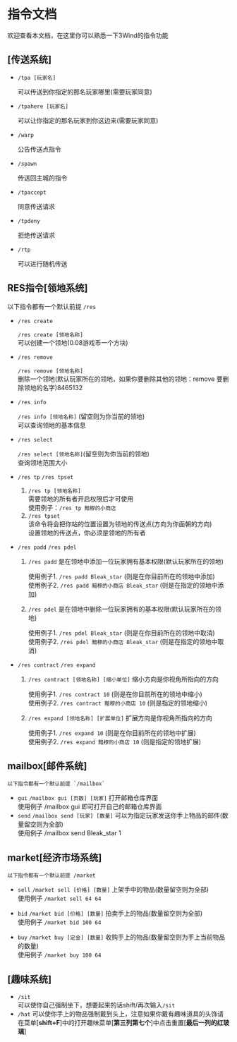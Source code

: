 # 指令文档

欢迎查看本文档，在这里你可以熟悉一下3Wind的指令功能

## [传送系统]

- `/tpa [玩家名]` 

    可以传送到你指定的那名玩家哪里(需要玩家同意)

- `/tpahere [玩家名]` 

    可以让你指定的那名玩家到你这边来(需要玩家同意)

- `/warp`

    公告传送点指令

- `/spawn`

    传送回主城的指令

- `/tpaccept` 

    同意传送请求

- `/tpdeny` 

    拒绝传送请求

- `/rtp`

    可以进行随机传送

## RES指令[领地系统]

以下指令都有一个默认前提 `/res`

- `/res create`

    `/res create [领地名称]`  
    可以创建一个领地(0.08游戏币一个方块)

- `/res remove`

    `/res remove [领地名称]`  
    删除一个领地(默认玩家所在的领地，如果你要删除其他的领地：remove 要删除领地的名字)8465132

- `/res info`

    `/res info [领地名称]` (留空则为你当前的领地)  
    可以查询领地的基本信息

- `/res select`

    `/res select [领地名称]`(留空则为你当前的领地)  
    查询领地范围大小

- `/res tp` `/res tpset`

    1. `/res tp [领地名称]`     
        需要领地的所有者开启权限后才可使用  
        使用例子：`/res tp 黯穆的小商店`  
    2. `/res tpset`   
    该命令将会把你站的位置设置为领地的传送点(方向为你面朝的方向)  
设置领地的传送点，你必须是领地的所有者

- `/res padd` `/res pdel`

    1. `/res padd` 是在领地中添加一位玩家拥有基本权限(默认玩家所在的领地)  
  
        使用例子1. `/res padd Bleak_star` (则是在你目前所在的领地中添加)  
        使用例子2. `/res padd 黯穆的小商店 Bleak_star` (则是在指定的领地中添加)

    2. `/res pdel` 是在领地中删除一位玩家拥有的基本权限(默认玩家所在的领地)  

        使用例子1. `/res pdel Bleak_star` (则是在你目前所在的领地中取消)  
        使用例子2. `/res pdel 黯穆的小商店 Bleak_star` (则是在指定的领地中取消)

- `/res contract` `/res expand`

    1. `/res contract [领地名称] [缩小单位]` 缩小方向是你视角所指向的方向

        使用例子1. `/res contract 10` (则是在你目前所在的领地中缩小)  
        使用例子2. `/res contract 黯穆的小商店 10` (则是指定的领地缩小)  

    2. `/res expand [领地名称] [扩展单位]` 扩展方向是你视角所指向的方向

        使用例子1. `/res expand 10` (则是在你目前所在的领地中扩展)  
        使用例子2. `/res expand 黯穆的小商店 10` (则是指定的领地扩展)  

## mailbox[邮件系统]

    以下指令都有一个默认前提 `/mailbox`

- `gui`
    `/mailbox gui [页数] [玩家]` 打开邮箱仓库界面  
    使用例子 /mailbox gui 即可打开自己的邮箱仓库界面
- `send`
    `/mailbox send [玩家] [数量]` 可以为指定玩家发送你手上物品的邮件(数量留空则为全部)  
    使用例子 /mailbox send Bleak_star 1

## market[经济市场系统]

    以下指令都有一个默认前提 /market

- `sell`
    `/market sell [价格] [数量]` 上架手中的物品(数量留空则为全部)  
    使用例子 `/market sell 64 64`
- `bid`
    `/market bid [价格] [数量]` 拍卖手上的物品(数量留空则为全部)  
    使用例子 `/market bid 100 64`

- `buy`
    `/market buy [定金] [数量]` 收购手上的物品(数量留空则为手上当前物品的数量)  
    使用例子 `/market buy 100 64`

## [趣味系统]

- `/sit`  
    可以使你自己强制坐下，想要起来的话shift/再次输入`/sit`
- `/hat`
    可以使你手上的物品强制戴到头上，注意如果你戴有趣味道具的头饰请在菜单[**shift+F**]中的打开趣味菜单[**第三列第七个**]中点击重置[**最后一列的红玻璃**]
